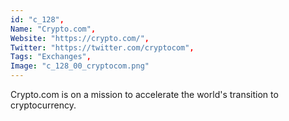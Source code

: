 ```yaml
--- 
id: "c_128", 
Name: "Crypto.com", 
Website: "https://crypto.com/", 
Twitter: "https://twitter.com/cryptocom", 
Tags: "Exchanges", 
Image: "c_128_00_cryptocom.png" 
--- 
```

<!--lang:en--> 
Crypto.com is on a mission to accelerate the world's transition to cryptocurrency.
<!--lang:es--] 
Crypto.com is on a mission to accelerate the world's transition to cryptocurrency.
<!--lang:de--] 
Crypto.com is on a mission to accelerate the world's transition to cryptocurrency.
<!--lang:fr--] 
Crypto.com is on a mission to accelerate the world's transition to cryptocurrency.
<!--lang:pl--] 
Crypto.com is on a mission to accelerate the world's transition to cryptocurrency.
<!--lang:pt--] 
Crypto.com is on a mission to accelerate the world's transition to cryptocurrency.
[!--lang:*--> 

